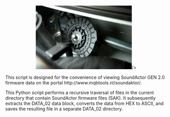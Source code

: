 <p align="center">
    <img src="https://github.com/ADmitriyP/VAG_MQB_studies/blob/main/Soundaktor/VIEW.jpg" alt="logo" width="300" height="200">/>
</p>
This script is designed for the convenience of viewing SoundActor GEN 2.0 firmware data on the portal http://www.mqbtools.nl/soundaktor/.

This Python script performs a recursive traversal of files in the current directory that contain SoundActor firmware files (SAK). It subsequently extracts the DATA_02 data block, converts the data from HEX to ASCII, and saves the resulting file in a separate DATA_02 directory.
